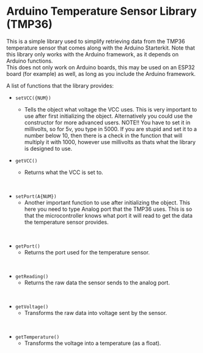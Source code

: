 # Arduino Temperature Sensor Library (TMP36)

This is a simple library used to simplify retrieving data from the TMP36 temperature sensor that comes along with the Arduino Starterkit. Note that this library only works with the Arduino framework, as it depends on Arduino functions. <br />
This does not only work on Arduino boards, this may be used on an ESP32 board (for example) as well, as long as you include the Arduino framework. <br />

A list of functions that the library provides: <br />
- `setVCC({NUM})`
    - Tells the object what voltage the VCC uses. This is very important to use after first initializing the object. Alternatively you could use the constructor for more advanced users. NOTE!! You have to set it in millivolts, so for 5v, you type in 5000. If you are stupid and set it to a number below 10, then there is a check in the function that will multiply it with 1000, however use millivolts as thats what the library is designed to use. 

- `getVCC()`
    - Returns what the VCC is set to.
<br />

- `setPort(A{NUM})`
    - Another important function to use after initializing the object. This here you need to type Analog port that the TMP36 uses. This is so that the microcontroller knows what port it will read to get the data the temperature sensor provides.
<br />

- `getPort()`
    - Returns the port used for the temperature sensor.
<br />

- `getReading()`
    - Returns the raw data the sensor sends to the analog port.
<br />

- `getVoltage()`
    - Transforms the raw data into voltage sent by the sensor.
<br />

- `getTemperature()`
    - Transforms the voltage into a temperature (as a float).
